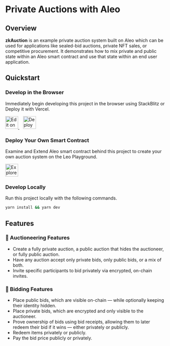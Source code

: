 # Private Auctions with Aleo

## Overview
**zkAuction** is an example private auction system built on Aleo which can be used for applications like sealed-bid auctions, 
private NFT sales, or competitive procurement. It demonstrates how to mix private and public state within an Aleo smart
contract and use that state within an end user application.

## Quickstart

### Develop in the Browser
Immediately begin developing this project in the browser using StackBlitz or Deploy it with Vercel.

<div >

  <a href="https://stackblitz.com/github/ProvableHQ/zk-auction-example">
    <img src="https://img.shields.io/badge/StackBlitz-Edit-blue?style=for-the-badge&logo=stackblitz&logoColor=white" height="40" alt="Edit on StackBlitz" />
  </a>
  &nbsp;&nbsp;
  <a href="https://vercel.com/new/clone?repository-url=https://github.com/ProvableHQ/zk-auction-example">
    <img src="https://img.shields.io/badge/Vercel-Deploy-black?style=for-the-badge&logo=vercel&logoColor=white" height="40" alt="Deploy with Vercel" />
  </a>
</div>

### Deploy Your Own Smart Contract

Examine and Extend Aleo smart contract behind this project to create your own auction system on the Leo Playground.

<div >
  <a href="https://play.leo-lang.org/?gistId=b3a70c097441317595e2464a6b14a580&revision=591aed124633cfa967efb6abec4894484167c456">
    <img src="https://img.shields.io/badge/🦁-Leo Playground-orange?style=for-the-badge&logo=aleo&logoColor=white&labelColor=gray" height="40" alt="Explore on Leo Playground" />
  </a>
</div>

### Develop Locally

Run this project locally with the following commands.

```bash
yarn install && yarn dev
```

## Features

### 👤 Auctioneering Features
* Create a fully private auction, a public auction that hides the auctioneer, or fully public auction.
* Have any auction accept only private bids, only public bids, or a mix of both.
* Invite specific participants to bid privately via encrypted, on-chain invites.

### 🙋 Bidding Features
* Place public bids, which are visible on-chain — while optionally keeping their identity hidden.
* Place private bids, which are encrypted and only visible to the auctioneer.
* Prove ownership of bids using bid receipts, allowing them to later redeem their bid if it wins — either privately or publicly.
* Redeem items privately or publicly.
* Pay the bid price publicly or privately.

